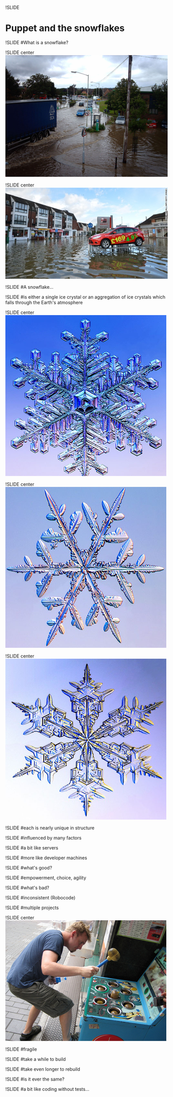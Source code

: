 !SLIDE 
# Puppet and the snowflakes #

!SLIDE
#What is a snowflake?

!SLIDE center 
![Not winners](images/ThatchamFloods2007.JPG)

!SLIDE center 
![Not winners](images/140210084901-01-uk-floods-0210-horizontal-gallery.jpg)

!SLIDE
#A snowflake...

!SLIDE 
#is either a single ice crystal or an aggregation of ice crystals which falls through the Earth's atmosphere 

!SLIDE center
![Snowflake 1](images/snowflake_1.jpg)

!SLIDE center
![Snowflake 2](images/snowflake_2.jpg)

!SLIDE center
![Snowflake 2](images/snowflake_3.jpg)

!SLIDE 
#each is nearly unique in structure

!SLIDE 
#influenced by many factors

!SLIDE 
#a bit like servers

!SLIDE 
#more like developer machines 

!SLIDE
#what's good?

!SLIDE
#empowerment, choice, agility

!SLIDE
#what's bad?

!SLIDE
#inconsistent (Robocode)

!SLIDE
#multiple projects

!SLIDE center
![whack a mole](images/whack-a-mole2.jpg)

!SLIDE
#fragile

!SLIDE
#take a while to build 

!SLIDE
#take even longer to rebuild 

!SLIDE
#is it ever the same?

!SLIDE
#a bit like coding without tests...
